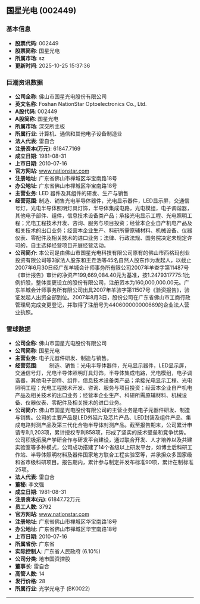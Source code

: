 ## 国星光电 (002449)

### 基本信息

- **股票代码**: 002449
- **股票简称**: 国星光电
- **所属市场**: sz
- **更新时间**: 2025-10-25 15:37:36

### 巨潮资讯数据

- **公司全称**: 佛山市国星光电股份有限公司
- **英文名称**: Foshan NationStar Optoelectronics Co., Ltd.
- **A股代码**: 002449
- **A股简称**: 国星光电
- **所属市场**: 深交所主板
- **所属行业**: 计算机、通信和其他电子设备制造业
- **法人代表**: 雷自合
- **注册资本(万元)**: 61847.7169
- **成立日期**: 1981-08-31
- **上市日期**: 2010-07-16
- **官方网站**: www.nationstar.com
- **注册地址**: 广东省佛山市禅城区华宝南路18号
- **办公地址**: 广东省佛山市禅城区华宝南路18号
- **主营业务**: LED 器件及其组件的研发、生产与销售
- **经营范围**: 制造、销售光电半导体器件，光电显示器件，LED显示屏，交通信号灯，光电半导体照明灯具灯饰，半导体集成电路，光电模组，电子调谐器，其他电子部件、组件，信息技术设备类产品；承接光电显示工程、光电照明工程；光电工程技术开发、咨询、服务与项目投资；经营本企业自产机电产品及相关技术的出口业务；经营本企业生产、科研所需原辅材料、机械设备、仪器仪表、零配件及相关技术的进口业务；法律、行政法规、国务院决定未规定许可的，自主选择经营项目开展经营活动。
- **公司简介**: 本公司是由佛山市国星光电科技有限公司原有的佛山市西格玛创业投资有限公司等3家法人股东和王垚浩等45名自然人股东作为发起人，以截止2007年6月30日经广东羊城会计师事务所有限公司2007年羊查字第11487号《审计报告》审计的净资产199,669,084.40元为基准，按1.2479317775:1比例折股，整体变更设立的股份有限公司，注册资本为160,000,000.00元。广东羊城会计师事务所有限公司出具2007年羊验字第11507号《验资报告》，验证发起人出资全部到位。2007年8月3日，股份公司在广东省佛山市工商行政管理局完成变更登记，并取得了注册号为440600000000669的企业法人营业执照。

### 雪球数据

- **公司全称**: 佛山市国星光电股份有限公司
- **公司简称**: 国星光电
- **主营业务**: 电子元器件研发、制造与销售。
- **经营范围**: 　　制造、销售：光电半导体器件，光电显示器件，LED显示屏，交通信号灯，光电半导体照明灯具灯饰，半导体集成电路，光电模组，电子调谐器，其他电子部件、组件，信息技术设备类产品；承接光电显示工程、光电照明工程；光电工程技术开发、咨询、服务与项目投资；经营本企业自产机电产品及相关技术的出口业务；经营本企业生产、科研所需原辅材料、机械设备、仪器仪表、零配件及相关技术的进口业务。
- **公司简介**: 佛山市国星光电股份有限公司的主营业务是电子元器件研发、制造与销售。公司的主要产品是LED外延片及芯片产品、LED封装及组件产品、集成电路封测产品及第三代化合物半导体封测产品。截至报告期末，公司累计申请专利1,203项，累计授权专利858项，形成了坚实的技术壁垒和竞争优势。公司积极拓展产学研合作与研发平台建设，通过联合开发、人才培养以及共建实验室等多种模式，公司成功搭建了14个省级以上研发平台，如博士后科研工作站、半导体照明材料及器件国家地方联合工程实验室等，并承担众多国家级和省市级科研项目。报告期内，累计参与制定并发布标准90项，累计在制标准25项。
- **法人代表**: 雷自合
- **董秘**: 李文强
- **成立日期**: 1981-08-31
- **注册资本(元)**: 61847.72万元
- **员工人数**: 3792
- **官方网站**: www.nationstar.com
- **注册地址**: 广东省佛山市禅城区华宝南路18号
- **办公地址**: 广东省佛山市禅城区华宝南路18号
- **上市日期**: 2010-07-16
- **所属省份**: 广东省
- **实际控制人**: 广东省人民政府 (6.10%)
- **公司分类**: 地市国资控股
- **董事长**: 雷自合
- **高管人数**: 14
- **发行价格**: 28
- **所属行业**: 光学光电子 (BK0022)

---